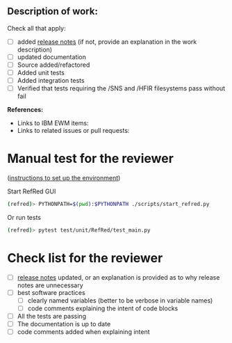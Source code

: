 ## Description of work:

Check all that apply:
- [ ] added [release notes](https://github.com/neutrons/RefRed/blob/next/docs/release_notes.rst) (if not, provide an explanation in the work description)
- [ ] updated documentation
- [ ] Source added/refactored
- [ ] Added unit tests
- [ ] Added integration tests
- [ ] Verified that tests requiring the /SNS and /HFIR filesystems pass without fail

**References:**
- Links to IBM EWM items:
- Links to related issues or pull requests:


# Manual test for the reviewer
([instructions to set up the environment](https://github.com/neutrons/RefRed/blob/next/docs/developer/testing.rst#running-manual-tests-in-a-pull-request))

Start RefRed GUI
```bash
(refred)> PYTHONPATH=$(pwd):$PYTHONPATH ./scripts/start_refred.py
```
Or run tests
```bash
(refred)> pytest test/unit/RefRed/test_main.py
```

# Check list for the reviewer
- [ ] [release notes](https://github.com/neutrons/RefRed/blob/next/docs/release_notes.rst) updated, or an explanation is provided as to why release notes are unnecessary
- [ ] best software practices
    + [ ] clearly named variables (better to be verbose in variable names)
    + [ ] code comments explaining the intent of code blocks
- [ ] All the tests are passing
- [ ] The documentation is up to date
- [ ] code comments added when explaining intent
